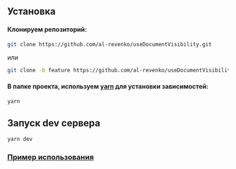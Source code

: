 ## Установка

#### Клонируем репозиторий:

```bash
git clone https://github.com/al-revenko/useDocumentVisibility.git
```

или

```bash
git clone -b feature https://github.com/al-revenko/useDocumentVisibility.git
```

#### В папке проекта, используем [yarn](https://yarnpkg.com/) для установки зависимостей:

```bash
yarn
```

## Запуск dev сервера

```bash
yarn dev
```

### [Пример использования](./example/src/App.tsx)
